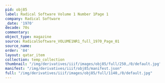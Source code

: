 ```yaml
---
pid: obj85
label: Radical Software Volume 1 Number 1Page 1
company: Radical Software
_date: '1970'
decade: 70s
commentary:
object_type: magazine
source: RadicalSoftware_VOLUME1NR1_full_1970_Page_01
source_name:
order: '84'
layout: qatar_item
collection: temp_collection
thumbnail: "/img/derivatives/iiif/images/obj85/full/250,/0/default.jpg"
manifest: "/img/derivatives/iiif/obj85/manifest.json"
full: "/img/derivatives/iiif/images/obj85/full/1140,/0/default.jpg"
---
```

